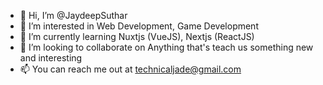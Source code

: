 - 👋 Hi, I’m @JaydeepSuthar
- 👀 I’m interested in Web Development, Game Development
- 🌱 I’m currently learning Nuxtjs (VueJS), Nextjs (ReactJS)
- 💞️ I’m looking to collaborate on Anything that's teach us something new and interesting
- 📫 You can reach me out at technicaljade@gmail.com

<!---
JaydeepSuthar/JaydeepSuthar is a ✨ special ✨ repository because its `README.md` (this file) appears on your GitHub profile.
You can click the Preview link to take a look at your changes.
--->
